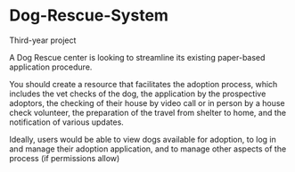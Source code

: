 # Dog-Rescue-System
Third-year project

A Dog Rescue center is looking to streamline its existing paper-based application procedure.

You should create a resource that facilitates the adoption process, which includes the vet checks of the dog, the application by the prospective adoptors, the checking of their house by video call or in person by a house check volunteer, the preparation of the travel from shelter to home, and the notification of various updates.

Ideally, users would be able to view dogs available for adoption, to log in and manage their adoption application, and to manage other aspects of the process (if permissions allow)
